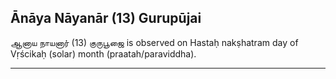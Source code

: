 ## Ānāya Nāyanār (13) Gurupūjai
ஆனாய நாயனார் (13) குருபூஜை is observed on Hastaḥ nakṣhatram day of Vṛścikaḥ (solar) month (praatah/paraviddha).



---
